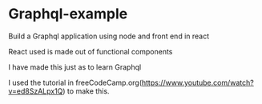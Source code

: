 # Graphql-example
Build a Graphql application using node and front end in react

React used is made out of functional components

I have made this just as to learn Graphql

I used the tutorial in freeCodeCamp.org(https://www.youtube.com/watch?v=ed8SzALpx1Q) to make this.

